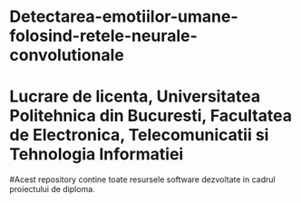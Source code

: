 # Detectarea-emotiilor-umane-folosind-retele-neurale-convolutionale

# Lucrare de licenta, Universitatea Politehnica din Bucuresti, Facultatea de Electronica, Telecomunicatii si Tehnologia Informatiei

#Acest repository contine toate resursele software dezvoltate in cadrul proiectului de diploma.
